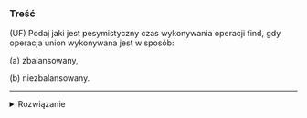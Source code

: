 ### Treść

(UF)
Podaj jaki jest pesymistyczny czas wykonywania operacji find, gdy operacja union wykonywana
jest w sposób:

(a) zbalansowany,

(b) niezbalansowany.

---

<details><summary>Rozwiązanie</summary>
<p>
    
<!-- 
ŹLE
#### (a) 
O(n)
#### (b)
O(logn)
zrobione przez Wojciech ”Sushi” Jasiński 

wow dzięki za podpis, ale nie uzasadniłeś czemu + źle -->

a) zbalansowana konstrukcja sprawia, że drzewo ma wysokość logarytmiczną do ilości elementów -> O(log n)

b) tu tego nie mamy, więc może być dowolna ścieżka w drzewie O(n)
